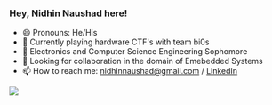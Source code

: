 ### Hey, Nidhin Naushad here!


- 😄 Pronouns: He/His
- 🔭 Currently playing hardware CTF's with team bi0s
- 🌱 Electronics and Computer Science Engineering Sophomore
- 👯 Looking for collaboration in the domain of Emebedded Systems 
- 📫 How to reach me: nidhinnaushad@gmail.com / [LinkedIn](https://in.linkedin.com/in/nidhin-naushad-1627341b5)
<img src = "https://github-readme-stats.vercel.app/api?username=nidhinnaushad&&show_icons=true&title_color=ffffff&icon_color=ffffff&text_color=b2b2b2&bg_color=000001">

